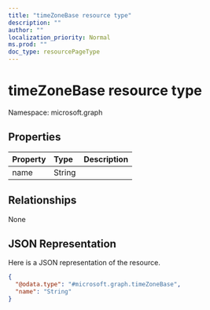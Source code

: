 ```yaml
---
title: "timeZoneBase resource type"
description: ""
author: ""
localization_priority: Normal
ms.prod: ""
doc_type: resourcePageType
---
```


# timeZoneBase resource type


Namespace: microsoft.graph



## Properties
|Property|Type|Description|
|:---|:---|:---|
|name|String||

## Relationships
None

## JSON Representation
Here is a JSON representation of the resource.
<!-- {
  "blockType": "resource",
  "@odata.type": "microsoft.graph.timeZoneBase"
}
-->
``` json
{
  "@odata.type": "#microsoft.graph.timeZoneBase",
  "name": "String"
}
```

